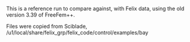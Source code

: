This is a reference run to compare against,
with Felix data, using the old version 3.39 of FreeFem++.

Files were copied from Sciblade, /u1/local/share/felix_grp/felix_code/control/examples/bay

